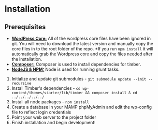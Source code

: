 # Installation

## Prerequisites

- **[WordPress Core:](https://github.com/WordPress/WordPress)** All of the wordpress core files have been ignored in git. You will need to download the latest version and manually copy the core files in to the root folder of the repo. *If you run `npm install` it will automatically grab the Wordpress core and copy the files needed after the installation.
- **[Composer:](https://getcomposer.org/)** Composer is used to install dependencies for timber.
- **[NodeJS & NPM:](http://nodejs.org/)** Node is used for running grunt tasks.

1. Initialize and update git submodules - `git submodule update --init --recursive`
2. Install Timber's dependencies - `cd wp-content/themes/starter/lib/timber && composer install & cd ../../../../../`
3. Install all node packages - `npm install`
4. Create a database in your MAMP phpMyAdmin and edit the wp-config file to reflect login credentials
5. Point your web server to the project folder
6. Finish installation and begin development!
